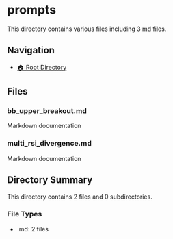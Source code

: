 # prompts

This directory contains various files including 3 md files.

## Navigation

* [🏠 Root Directory](/prompts/..README.md)

## Files

### bb_upper_breakout.md

Markdown documentation

### multi_rsi_divergence.md

Markdown documentation

## Directory Summary

This directory contains 2 files and 0 subdirectories.

### File Types

* .md: 2 files
